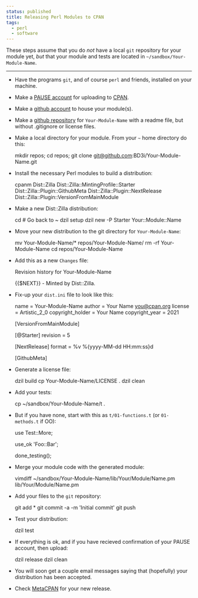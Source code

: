 ```yaml
---
status: published
title: Releasing Perl Modules to CPAN
tags:
  - perl
  - software
---
```


These steps assume that you do *not* have a local `git` repository for your module yet, *but* that your module and tests are located in `~/sandbox/Your-Module-Name`.

---

* Have the programs `git`, and of course `perl` and friends, installed on your machine.

* Make a [PAUSE account](https://pause.perl.org/pause/query?ACTION=request_id) for uploading to [CPAN](https://www.cpan.org/).

* Make a [github account](https://github.com/join?ref_cta=Sign+up&ref_loc=header+logged+out&ref_page=%2F&source=header-home) to house your module(s).

* Make a [github repository](https://github.com/new) for `Your-Module-Name` with a readme file, but without .gitignore or license files.

* Make a local directory for your module.  From your `~` home directory do this:

    mkdir repos;
    cd repos;
    git clone git@github.com:BD3i/Your-Module-Name.git

* Install the necessary Perl modules to build a distribution:

    cpanm Dist::Zilla Dist::Zilla::MintingProfile::Starter Dist::Zilla::Plugin::GithubMeta Dist::Zilla::Plugin::NextRelease Dist::Zilla::Plugin::VersionFromMainModule

* Make a new Dist::Zilla distribution:

    cd # Go back to ~
    dzil setup
    dzil new -P Starter Your::Module::Name

* Move your new distribution to the git directory for `Your-Module-Name`:

    mv Your-Module-Name/* repos/Your-Module-Name/
    rm -rf Your-Module-Name
    cd repos/Your-Module-Name

* Add this as a new `Changes` file:

    Revision history for Your-Module-Name

    {{$NEXT}}
        - Minted by Dist::Zilla.

* Fix-up your `dist.ini` file to look like this:

    name    = Your-Module-Name
    author  = Your Name <you@cpan.org>
    license = Artistic_2_0
    copyright_holder = Your Name
    copyright_year   = 2021

    [VersionFromMainModule]

    [@Starter]
    revision = 5

    [NextRelease]
    format = %v %{yyyy-MM-dd HH:mm:ss}d

    [GithubMeta]

* Generate a license file:

    dzil build
    cp Your-Module-Name/LICENSE .
    dzil clean

* Add your tests:

    cp ~/sandbox/Your-Module-Name/t .

* But if you have none, start with this as `t/01-functions.t` (or `01-methods.t` if OO):

    use Test::More;

    use_ok 'Foo::Bar';

    done_testing();

* Merge your module code with the generated module:

    vimdiff ~/sandbox/Your-Module-Name/lib/Your/Module/Name.pm lib/Your/Module/Name.pm

* Add your files to the `git` repository:

    git add *
    git commit -a -m 'Initial commit'
    git push

* Test your distribution:

    dzil test

* If everything is ok, and if you have recieved confirmation of your PAUSE account, then upload:

    dzil release
    dzil clean

* You will soon get a couple email messages saying that (hopefully) your distribution has been accepted.

* Check [MetaCPAN](https://metacpan.org/recent) for your new release.


